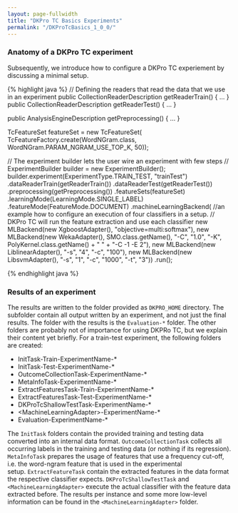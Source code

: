 ```yaml
---
layout: page-fullwidth
title: "DKPro TC Basics Experiments"
permalink: "/DKProTcBasics_1_0_0/"
---
```


### Anatomy of a DKPro TC experiment

Subsequently, we introduce how to configure a DKPro TC experiement by discussing a minimal setup.

{% highlight java %}
// Defining the readers that read the data that we use in an experiment
public CollectionReaderDescription getReaderTrain() { ... }
public CollectionReaderDescription getReaderTest() { ... }

public AnalysisEngineDescription getPreprocessing() { ... }

TcFeatureSet featureSet = new TcFeatureSet(
				TcFeatureFactory.create(WordNGram.class, 
							WordNGram.PARAM_NGRAM_USE_TOP_K, 50));

// The experiment builder lets the user wire an experiment with few steps
// 
 ExperimentBuilder builder = new ExperimentBuilder();
        builder.experiment(ExperimentType.TRAIN_TEST, "trainTest")
                .dataReaderTrain(getReaderTrain())
                .dataReaderTest(getReaderTest())
                .preprocessing(getPreprocessing())
                .featureSets(featureSet)
                .learningMode(LearningMode.SINGLE_LABEL)
                .featureMode(FeatureMode.DOCUMENT)
                .machineLearningBackend(
                        //an example how to configure an execution of four classifiers in a setup.
                        // DKPro TC will run the feature extraction and use each classifier
                        new MLBackend(new XgboostAdapter(), "objective=multi:softmax"),
                        new MLBackend(new WekaAdapter(), SMO.class.getName(), "-C", "1.0", "-K",
                                PolyKernel.class.getName() + " " + "-C -1 -E 2"),
                        new MLBackend(new LiblinearAdapter(), "-s", "4", "-c", "100"),
                        new MLBackend(new LibsvmAdapter(), "-s", "1", "-c", "1000", "-t", "3"))
                .run();

{% endhighlight java %}

### Results of an experiment
The results are written to the folder provided as `DKPRO_HOME` directory. The subfolder contain all output written by an experiment, and not just the final results. The folder with the results is the `Evaluation-*` folder. The other folders are probably not of importance for using DKPRo TC, but we explain their content yet briefly. For a train-test experiment, the following folders are created:

* InitTask-Train-ExperimentName-*
* InitTask-Test-ExperimentName-*
* OutcomeCollectionTask-ExperimentName-*
* MetaInfoTask-ExperimentName-*
* ExtractFeaturesTask-Train-ExperimentName-*
* ExtractFeaturesTask-Test-ExperimentName-*
* DKProTcShallowTestTask-ExperimentName-*
* \<MachineLearningAdapter>-ExperimentName-*
* Evaluation-ExperimentName-*

The `InitTask` folders contain the provided training and testing data converted into an internal data format. `OutcomeCollectionTask` collects all occurring labels in the training and testing data (or nothing if its regression). `MetaInfoTask` prepares the usage of features that use a frequency cut-off, i.e. the word-ngram feature that is used in the experimental setup. `ExtractFeatureTask` contain the extracted features in the data format the respective classifier expects. `DKProTcShallowTestTask` and `<MachineLearningAdapter>` execute the actual classifier with the feature data extracted before. The results per instance and some more low-level information can be found in the `<MachineLearningAdapter>` folder.
